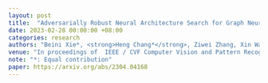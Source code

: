 ```yaml
---
layout: post
title:  "Adversarially Robust Neural Architecture Search for Graph Neural Networks"
date: 2023-02-28 00:00:00 +08:00
categories: research
authors: "Beini Xie*, <strong>Heng Chang*</strong>, Ziwei Zhang, Xin Wang, Daixin Wang, Zhiqiang Zhang, Rex Ying, Wenwu Zhu"
venue: "In proceedings of  IEEE / CVF Computer Vision and Pattern Recognition Conference (<strong>CVPR</strong>)"
note: "*: Equal contribution" 
paper: https://arxiv.org/abs/2304.04168
---
```


